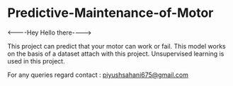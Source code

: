 # Predictive-Maintenance-of-Motor

<----Hey Hello there---->

This project can predict that your motor can work or fail.
This model works on the basis of a dataset attach with this project.
Unsupervised learning is used in this project.


For any queries regard
contact : piyushsahani675@gmail.com
